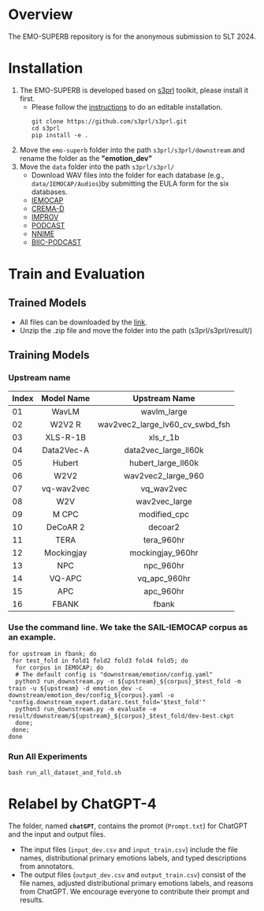 # Overview
 The EMO-SUPERB repository is for the anonymous submission to SLT 2024.

 # Installation
 1. The EMO-SUPERB is developed based on [s3prl](https://github.com/s3prl/s3prl#installation) toolkit, please install it first.
    * Please follow the [instructions](https://s3prl.github.io/s3prl/tutorial/installation.html#editable-installation) to do an editable installation.
      ```
      git clone https://github.com/s3prl/s3prl.git
      cd s3prl
      pip install -e .
      ```
2. Move the ```emo-superb``` folder into the path ```s3prl/s3prl/downstream``` and rename the folder as the **"emotion_dev"**
3. Move the ```data``` folder into the path ```s3prl/s3prl/``` 
   * Download WAV files into the folder for each database (e.g., ```data/IEMOCAP/Audios```)by submitting the EULA form for the six databases.
   * [IEMOCAP](https://sail.usc.edu/iemocap/iemocap_release.htm)
   * [CREMA-D](https://github.com/CheyneyComputerScience/CREMA-D)
   * [IMPROV](https://ecs.utdallas.edu/research/researchlabs/msp-lab/MSP-Improv.html)
   * [PODCAST](https://ecs.utdallas.edu/research/researchlabs/msp-lab/MSP-Podcast.html)
   * [NNIME](https://biic.ee.nthu.edu.tw/open_resource_detail.php?id=61)
   * [BIIC-PODCAST](https://biic.ee.nthu.edu.tw/open_resource_detail.php?id=63)
# Train and Evaluation
## Trained Models
* All files can be downloaded by the [link](https://drive.google.com/file/d/15qjtVo46N944R5jRlFvKkIXBerwpjn3O/view?usp=sharing).
* Unzip the .zip file and move the folder into the path (s3prl/s3prl/result/)

## Training Models 

### Upstream name
| Index |        Model Name         |          Upstream Name          |
| ----- |:-------------------------:|:-------------------------------:|
| 01    |        WavLM        |           wavlm_large           |
| 02    |   W2V2 R    | wav2vec2_large_lv60_cv_swbd_fsh |
| 03    |     XLS-R-1B     |            xls_r_1b             |
| 04    | Data2Vec-A |      data2vec_large_ll60k       |
| 05    |       Hubert        |       hubert_large_ll60k        |
| 06    |    W2V2    |       wav2vec2_large_960        |
| 07    |        vq-wav2vec         |           vq_wav2vec            |
| 08    |    W2V     |          wav2vec_large          |
| 09    |       M CPC        |          modified_cpc           |
| 10    |        DeCoAR 2	         |             decoar2             |
| 11    |           TERA            |           tera_960hr            |
| 12    |        Mockingjay         |        mockingjay_960hr         |
| 13    |            NPC            |            npc_960hr            |
| 14    |          VQ-APC           |          vq_apc_960hr           |
| 15    |            APC            |            apc_960hr            |
| 16    |           FBANK           |              fbank              |

### Use the command line. We take the SAIL-IEMOCAP corpus as an example.
```
for upstream in fbank; do 
 for test_fold in fold1 fold2 fold3 fold4 fold5; do
  for corpus in IEMOCAP; do
  # The default config is "downstream/emotion/config.yaml"
  python3 run_downstream.py -n ${upstream}_${corpus}_$test_fold -m train -u ${upstream} -d emotion_dev -c downstream/emotion_dev/config_${corpus}.yaml -o "config.downstream_expert.datarc.test_fold='$test_fold'"
  python3 run_downstream.py -m evaluate -e result/downstream/${upstream}_${corpus}_$test_fold/dev-best.ckpt
  done;
 done;
done
```

### Run All Experiments
```
bash run_all_dataset_and_fold.sh
```

# Relabel by ChatGPT-4
The folder, named **```chatGPT```**, contains the promot (```Prompt.txt```) for ChatGPT and the input and output files.
* The input files (```input_dev.csv``` and ```input_train.csv```) include the file names, distributional primary emotions labels, and typed descriptions from annotators.
* The output files (```output_dev.csv``` and ```output_train.csv```) consist of the file names, adjusted distributional primary emotions labels, and reasons from ChatGPT.
We encourage everyone to contribute their prompt and results.



